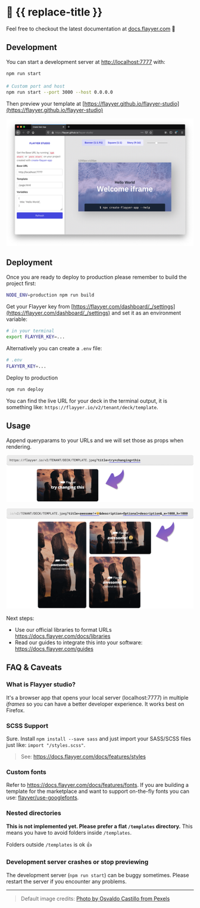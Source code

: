 # 🌠 {{ replace-title }}

Feel free to checkout the latest documentation at [docs.flayyer.com](https://docs.flayyer.com) 📖

## Development

You can start a development server at [http://localhost:7777](http://localhost:7777) with:

```sh
npm run start

# Custom port and host
npm run start --port 3000 --host 0.0.0.0
```

Then preview your template at [https://flayyer.github.io/flayyer-studio](https://flayyer.github.io/flayyer-studio)

[![flayyer-studio screenshot](https://raw.githubusercontent.com/flayyer/flayyer-studio/main/.github/screenshot.png)](https://flayyer.github.io/flayyer-studio)

## Deployment

Once you are ready to deploy to production please remember to build the project first:

```sh
NODE_ENV=production npm run build
```

Get your Flayyer key from [https://flayyer.com/dashboard/_/settings](https://flayyer.com/dashboard/_/settings) and set it as an environment variable:

```sh
# in your terminal
export FLAYYER_KEY=...
```

Alternatively you can create a `.env` file:

```sh
# .env
FLAYYER_KEY=...
```

Deploy to production

```sh
npm run deploy
```

You can find the live URL for your deck in the terminal output, it is something like: `https://flayyer.io/v2/tenant/deck/template`.

## Usage

Append queryparams to your URLs and we will set those as props when rendering.

![Resultant flayyer live image](https://github.com/flayyer/create-flayyer-app/blob/master/.github/assets/result-1.png?raw=true)

![Resultant flayyer live image](https://github.com/flayyer/create-flayyer-app/blob/master/.github/assets/result-2.png?raw=true)

Next steps:

* Use our official libraries to format URLs https://docs.flayyer.com/docs/libraries
* Read our guides to integrate this into your software: https://docs.flayyer.com/guides

## FAQ & Caveats

### What is Flayyer studio?

It's a browser app that opens your local server (localhost:7777) in multiple _iframes_ so you can have a better developer experience. It works best on Firefox.

### SCSS Support

Sure. Install `npm install --save sass` and just import your SASS/SCSS files just like: `import "/styles.scss"`.

> See: https://docs.flayyer.com/docs/features/styles

### Custom fonts

Refer to https://docs.flayyer.com/docs/features/fonts. If you are building a template for the marketplace and want to support on-the-fly fonts you can use: [flayyer/use-googlefonts](https://github.com/flayyer/use-googlefonts).

### Nested directories

**This is not implemented yet. Please prefer a flat `/templates` directory.** This means you have to avoid folders inside `/templates`.

Folders outside `/templates` is ok 👍

### Development server crashes or stop previewing

The development server (`npm run start`) can be buggy sometimes. Please restart the server if you encounter any problems.

---

> Default image credits: [Photo by Osvaldo Castillo from Pexels](https://images.pexels.com/photos/3402313/pexels-photo-3402313.jpeg)
